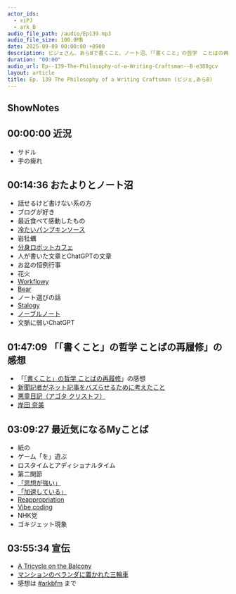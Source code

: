 ```yaml
---
actor_ids:
  - xiPJ
  - ark_B
audio_file_path: /audio/Ep139.mp3
audio_file_size: 100.0MB
date: 2025-09-09 00:00:00 +0900
description: ピジェさん、あらBで書くこと、ノート沼、「「書くこと」の哲学　ことばの再履修」の感想、紙の、「思想が強い」などについて話しました。
duration: "00:00"
audio_url: Ep--139-The-Philosophy-of-a-Writing-Craftsman--B-e380gcv
layout: article
title: Ep. 139 The Philosophy of a Writing Craftsman (ピジェ,あらB)
---
```

## ShowNotes

## 00:00:00 近況

* サドル
* 手の痺れ

## 00:14:36 おたよりとノート沼

* 話せるけど書けない系の方
* ブログが好き
* 最近食べて感動したもの
* [冷たいパンプキンソース](https://www.saizeriya.co.jp/menu-popular/1302/)
* 岩牡蠣
* [分身ロボットカフェ](https://dawn2021.orylab.com/)
* 人が書いた文章とChatGPTの文章
* お盆の恒例行事
* 花火
* [Workflowy](https://workflowy.com/)
* [Bear](https://apps.apple.com/jp/app/bear-%E3%83%97%E3%83%A9%E3%82%A4%E3%83%99%E3%83%BC%E3%83%88%E3%83%A1%E3%83%A2/id1016366447)
* ノート選びの話
* [Stalogy](https://amzn.to/3JVbqVt)
* [ノーブルノート](https://amzn.to/4gctaro)
* 文脈に弱いChatGPT

## 01:47:09 「「書くこと」の哲学 ことばの再履修」の感想

* 「[「書くこと」の哲学 ことばの再履修](https://amzn.to/4m1aI6h)」の感想
* [新聞記者がネット記事をバズらせるために考えたこと](https://amzn.to/4nkSlu2)
* [悪童日記（アゴタ クリストフ）](https://amzn.to/4gqfzgf)
* [岸田 奈美](https://ja.wikipedia.org/wiki/%E5%B2%B8%E7%94%B0%E5%A5%88%E7%BE%8E)

## 03:09:27 最近気になるMyことば

* 紙の
* ゲーム「を」遊ぶ
* ロスタイムとアディショナルタイム
* 第二関節
* [「思想が強い」](https://x.com/ymrl/status/1950749015467004047)
* [「加速している」](https://x.com/bd_gfngfn/status/1707068301711749176)
* [Reappropriation](https://en.wikipedia.org/wiki/Reappropriation)
* [Vibe coding](https://en.wikipedia.org/wiki/Vibe_coding)
* NHK党
* ゴキジェット現象

## 03:55:34 宣伝

* [A Tricycle on the Balcony](https://isomocha.hatenablog.com/entry/2025/06/20/223000)
* [マンションのベランダに置かれた三輪車](https://x.com/xiPJ/status/1682557337939349504)
* 感想は [#arkbfm](https://x.com/search?q=%23arkbfm&src=typed_query&f=live) まで